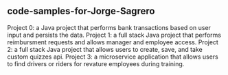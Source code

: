 ## code-samples-for-Jorge-Sagrero

Project 0: a Java project that performs bank transactions based on user input and persists the data.
Project 1: a full stack Java project that performs reimbursment requests and allows manager and employee access.
Project 2: a full stack Java project that allows users to create, save, and take custom quizzes api. 
Project 3: a microservice application that allows users to find drivers or riders for revature employees during training.
